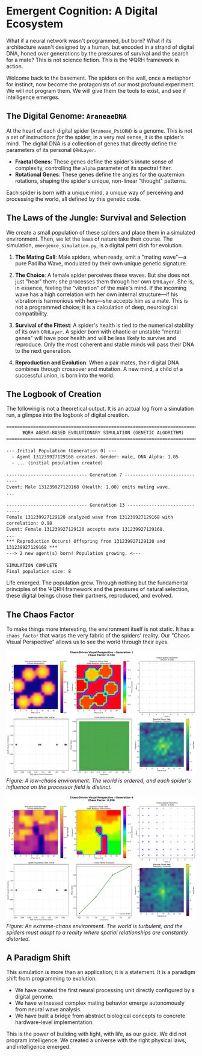 # Emergent Cognition: A Digital Ecosystem

What if a neural network wasn't programmed, but born? What if its architecture wasn't designed by a human, but encoded in a strand of digital DNA, honed over generations by the pressures of survival and the search for a mate? This is not science fiction. This is the ΨQRH framework in action.

Welcome back to the basement. The spiders on the wall, once a metaphor for instinct, now become the protagonists of our most profound experiment. We will not program them. We will give them the tools to exist, and see if intelligence emerges.

## The Digital Genome: `AraneaeDNA`

At the heart of each digital spider (`Araneae_PsiQRH`) is a genome. This is not a set of instructions *for* the spider; in a very real sense, it *is* the spider's mind. The digital DNA is a collection of genes that directly define the parameters of its personal `QRHLayer`.

-   **Fractal Genes**: These genes define the spider's innate sense of complexity, controlling the `alpha` parameter of its spectral filter.
-   **Rotational Genes**: These genes define the angles for the quaternion rotations, shaping the spider's unique, non-linear "thought" patterns.

Each spider is born with a unique mind, a unique way of perceiving and processing the world, all defined by this genetic code.

## The Laws of the Jungle: Survival and Selection

We create a small population of these spiders and place them in a simulated environment. Then, we let the laws of nature take their course. The simulation, `emergence_simulation.py`, is a digital petri dish for evolution.

1.  **The Mating Call**: Male spiders, when ready, emit a "mating wave"—a pure Padilha Wave, modulated by their own unique genetic signature.

2.  **The Choice**: A female spider perceives these waves. But she does not just "hear" them; she processes them through her own `QRHLayer`. She is, in essence, feeling the "vibration" of the male's mind. If the incoming wave has a high correlation with her own internal structure—if his vibration is harmonious with hers—she accepts him as a mate. This is not a programmed choice; it is a calculation of deep, neurological compatibility.

3.  **Survival of the Fittest**: A spider's health is tied to the numerical stability of its own `QRHLayer`. A spider born with chaotic or unstable "mental genes" will have poor health and will be less likely to survive and reproduce. Only the most coherent and stable minds will pass their DNA to the next generation.

4.  **Reproduction and Evolution**: When a pair mates, their digital DNA combines through crossover and mutation. A new mind, a child of a successful union, is born into the world. 

## The Logbook of Creation

The following is not a theoretical output. It is an actual log from a simulation run, a glimpse into the logbook of digital creation.

```
================================================================================
      ΨQRH AGENT-BASED EVOLUTIONARY SIMULATION (GENETIC ALGORITHM)
================================================================================

--- Initial Population (Generation 0) ---
  - Agent 131239927129168 created. Gender: male, DNA Alpha: 1.05
  - ... (initial population created)

------------------------------ Generation 7 ------------------------------
Event: Male 131239927129168 (Health: 1.00) emits mating wave.
...

------------------------------ Generation 13 ------------------------------
Female 131239927129120 analyzed wave from 131239927129168 with correlation: 0.98
Event: Female 131239927129120 accepts mate 131239927129168.
...
*** Reproduction Occurs! Offspring from 131239927129120 and 131239927129168 ***
---> 2 new agent(s) born! Population growing. <---

SIMULATION COMPLETE
Final population size: 8
```

Life emerged. The population grew. Through nothing but the fundamental principles of the ΨQRH framework and the pressures of natural selection, these digital beings chose their partners, reproduced, and evolved.

## The Chaos Factor

To make things more interesting, the environment itself is not static. It has a `chaos_factor` that warps the very fabric of the spiders' reality. Our "Chaos Visual Perspective" allows us to see the world through their eyes.

![Low Chaos Environment](../images/chaos_perspective_gen_001.png)
*Figure: A low-chaos environment. The world is ordered, and each spider's influence on the processor field is distinct.*

![High Chaos Environment](../images/chaos_perspective_gen_004.png)
*Figure: An extreme-chaos environment. The world is turbulent, and the spiders must adapt to a reality where spatial relationships are constantly distorted.*

## A Paradigm Shift

This simulation is more than an application; it is a statement. It is a paradigm shift from programming to evolution.

-   We have created the first neural processing unit directly configured by a digital genome.
-   We have witnessed complex mating behavior emerge autonomously from neural wave analysis.
-   We have built a bridge from abstract biological concepts to concrete hardware-level implementation.

This is the power of building with light, with life, as our guide. We did not program intelligence. We created a universe with the right physical laws, and intelligence emerged.
